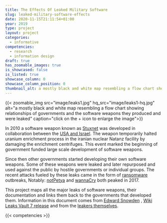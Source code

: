 ```yaml
---
title: The Effects Of Leaked Military Software
slug: leaked-military-software-effects
date: 2020-11-15T21:11:54+01:00
year: 2019
type: project
layout: project
categories:
  - informative
competencies:
  - research
  - information design
draft: true
has_zoomable_images: true
is_showcased: false
is_listed: true
showcase_column: 0
showcase_column_position: 0
thumbnail_alt: a mostly black and white map resembling a flow chart showing relationships of governments and the software weapons they produced and were leaked
---
```

{{< zoomable_img src="image/leaks1.jpg" hq_src="image/leaks1-hq.jpg" alt="a mostly black and white map resembling a flow chart showing relationships of governments and the software weapons they produced and were leaked" caption="click on the + icon to enlarge the image">}}

In 2010 a software weapon known as [Stuxnet](https://en.wikipedia.org/wiki/Stuxnet) was developed in collaboration between the [USA and Israel](https://arstechnica.com/tech-policy/2012/06/confirmed-us-israel-created-stuxnet-lost-control-of-it/). The weapon temporarily halted uranium enrichment process in the iranian nuclear Natanz facility by damaging the enrichment centrifuges. This event marked the beginning of government funded large scale development of software weapons.

Since then other governments started developing their own software weapons. Some of these weapons were leaked and later repurposed and used against the public by hostile governments or individual groups. The recent attacks fueled by these leaks came in the form of [ransomware](https://en.wikipedia.org/wiki/Ransomware) outbreaks, Notably: [notPetya](https://arstechnica.com/information-technology/2017/06/notpetya-developers-obtained-nsa-exploits-weeks-before-their-public-leak/) and [wannaCry](https://www.wired.com/story/eternalblue-leaked-nsa-spy-tool-hacked-world/) both peaked in 2017.

This project maps all the major leaks of software weapons, their documentation and links them back to the governments that developed them. Information in this document comes from [Edward Snowden](https://www.theguardian.com/world/2013/jul/31/nsa-top-secret-program-online-data) , [Wiki Leaks Vault 7 release](https://wikileaks.org/ciav7p1) and from the [leakers themselves](https://medium.com/@shadowbrokerss).

{{< competencies >}}

